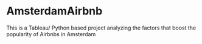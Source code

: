 # AmsterdamAirbnb
This is a Tableau/ Python based project analyzing the factors that boost the popularity of Airbnbs in Amsterdam
